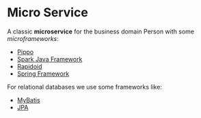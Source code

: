 # Micro Service

A classic **microservice** for the business domain Person with some _microframeworks_:

- [Pippo](http://www.pippo.ro/)
- [Spark Java Framework](http://sparkjava.com/)
- [Rapidoid](http://www.rapidoid.org/)
- [Spring Framework](https://spring.io/)

For relational databases we use some frameworks like:

- [MyBatis](http://www.pippo.ro/)
- [JPA](http://docs.oracle.com/javaee/6/tutorial/doc/bnbpz.html)

